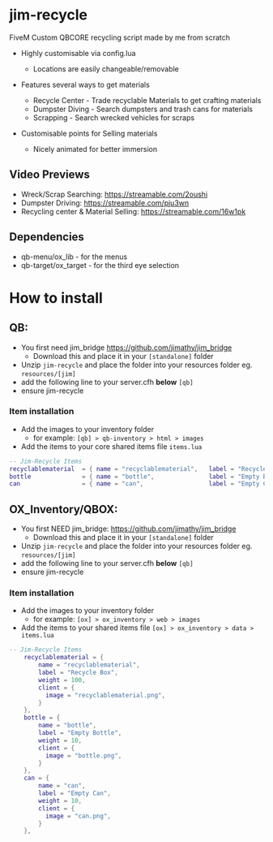 # jim-recycle
FiveM Custom QBCORE recycling script made by me from scratch

- Highly customisable via config.lua
  - Locations are easily changeable/removable

- Features several ways to get materials
  - Recycle Center - Trade recyclable Materials to get crafting materials
  - Dumpster Diving - Search dumpsters and trash cans for materials
  - Scrapping - Search wrecked vehicles for scraps

- Customisable points for Selling materials
  - Nicely animated for better immersion

## Video Previews
- Wreck/Scrap Searching: https://streamable.com/2oushi
- Dumpster Driving: https://streamable.com/pju3wn
- Recycling center & Material Selling: https://streamable.com/16w1pk

## Dependencies
- qb-menu/ox_lib - for the menus
- qb-target/ox_target - for the third eye selection

# How to install

## QB:
- You first need jim_bridge https://github.com/jimathy/jim_bridge
  - Download this and place it in your `[standalone]` folder
- Unzip `jim-recycle` and place the folder into your resources folder eg. `resources/[jim]`
- add the following line to your server.cfh **below** `[qb]`
- ensure jim-recycle

### Item installation

- Add the images to your inventory folder
  - for example: `[qb] > qb-inventory > html > images`
- Add the items to your core shared items file `items.lua`

```lua
-- Jim-Recycle Items
recyclablematerial  = { name = "recyclablematerial",   label = "Recycle Box",      weight = 100, type = "item", 		image = "recyclablematerial.png",   unique = false, 	useable = false, 	shouldClose = false, combinable = nil,   description = "A box of Recyclable Materials"},
bottle              = { name = "bottle",               label = "Empty Bottle",     weight = 10,  type = "item", 		image = "bottle.png",               unique = false, 	useable = false, 	shouldClose = false, combinable = nil,   description = "A glass bottle"},
can                 = { name = "can",                  label = "Empty Can",        weight = 10,  type = "item", 		image = "can.png",                  unique = false, 	useable = false, 	shouldClose = false, combinable = nil,   description = "An empty can, good for recycling"},
```


## OX_Inventory/QBOX:
- You first NEED jim_bridge: https://github.com/jimathy/jim_bridge
  - Download this and place it in your `[standalone]` folder
- Unzip `jim-recycle` and place the folder into your resources folder eg. `resources/[jim]`
- add the following line to your server.cfh **below** `[qb]`
- ensure jim-recycle

### Item installation

- Add the images to your inventory folder
  - for example: `[ox] > ox_inventory > web > images`
- Add the items to your shared items file `[ox] > ox_inventory > data > items.lua`

```lua
-- Jim-Recycle Items
    recyclablematerial = {
        name = "recyclablematerial",
        label = "Recycle Box",
        weight = 100,
        client = {
          image = "recyclablematerial.png",
        }
    },
    bottle = {
        name = "bottle",
        label = "Empty Bottle",
        weight = 10,
        client = {
          image = "bottle.png",
        }
    },
    can = {
        name = "can",
        label = "Empty Can",
        weight = 10,
        client = {
          image = "can.png",
        }
    },
```